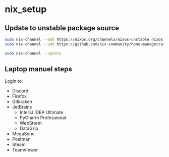 # nix_setup

## Update to unstable package source

```bash
sudo nix-channel --add https://nixos.org/channels/nixos-unstable nixos
sudo nix-channel --add https://github.com/nix-community/home-manager/archive/release-20.09.tar.gz home-manager

sudo nix-channel --update
```

## Laptop manuel steps

Login to:

- Discord
- Firefox
- Gitkraken
- JetBrains
  - IntelliJ IDEA Ultimate
  - PyCharm Professional
  - WebStorm
  - DataGrip
- MegaSync
- Postman
- Steam
- TeamViewer

